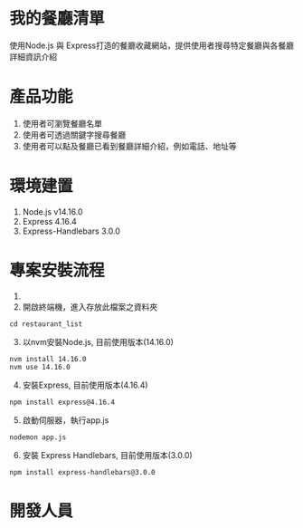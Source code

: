 # 我的餐廳清單
使用Node.js 與 Express打造的餐廳收藏網站，提供使用者搜尋特定餐廳與各餐廳詳細資訊介紹

# 產品功能
  1. 使用者可瀏覽餐廳名單
  2. 使用者可透過關鍵字搜尋餐廳
  3. 使用者可以點及餐廳已看到餐廳詳細介紹，例如電話、地址等

# 環境建置
  1. Node.js v14.16.0
  2. Express 4.16.4
  3. Express-Handlebars 3.0.0

# 專案安裝流程
  1. 
  2. 開啟終端機，進入存放此檔案之資料夾
  ```
  cd restaurant_list
  ```
  3. 以nvm安裝Node.js, 目前使用版本(14.16.0)
  ```
  nvm install 14.16.0
  nvm use 14.16.0
  ```
  4. 安裝Express, 目前使用版本(4.16.4)
  ```
  npm install express@4.16.4
  ```
  5. 啟動伺服器，執行app.js
  ```
  nodemon app.js
  ```
  6. 安裝 Express Handlebars, 目前使用版本(3.0.0)
  ```
  npm install express-handlebars@3.0.0
  ```
# 開發人員

